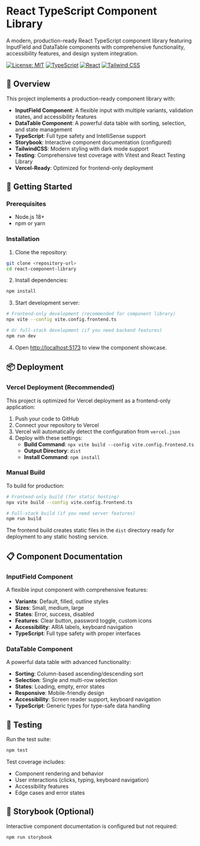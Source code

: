 # React TypeScript Component Library

A modern, production-ready React TypeScript component library featuring InputField and DataTable components with comprehensive functionality, accessibility features, and design system integration.

[![License: MIT](https://img.shields.io/badge/License-MIT-yellow.svg)](https://opensource.org/licenses/MIT)
[![TypeScript](https://img.shields.io/badge/%3C%2F%3E-TypeScript-%230074c1.svg)](http://www.typescriptlang.org/)
[![React](https://img.shields.io/badge/React-18+-blue.svg)](https://reactjs.org/)
[![Tailwind CSS](https://img.shields.io/badge/Tailwind_CSS-38B2AC?logo=tailwind-css&logoColor=white)](https://tailwindcss.com/)

## 🎯 Overview

This project implements a production-ready component library with:

- **InputField Component**: A flexible input with multiple variants, validation states, and accessibility features
- **DataTable Component**: A powerful data table with sorting, selection, and state management
- **TypeScript**: Full type safety and IntelliSense support
- **Storybook**: Interactive component documentation (configured)
- **TailwindCSS**: Modern styling with dark mode support
- **Testing**: Comprehensive test coverage with Vitest and React Testing Library
- **Vercel-Ready**: Optimized for frontend-only deployment

## 🚀 Getting Started

### Prerequisites

- Node.js 18+ 
- npm or yarn

### Installation

1. Clone the repository:
```bash
git clone <repository-url>
cd react-component-library
```

2. Install dependencies:
```bash
npm install
```

3. Start development server:
```bash
# Frontend-only development (recommended for component library)
npx vite --config vite.config.frontend.ts

# Or full-stack development (if you need backend features)
npm run dev
```

4. Open [http://localhost:5173](http://localhost:5173) to view the component showcase.

## 📦 Deployment

### Vercel Deployment (Recommended)

This project is optimized for Vercel deployment as a frontend-only application:

1. Push your code to GitHub
2. Connect your repository to Vercel
3. Vercel will automatically detect the configuration from `vercel.json`
4. Deploy with these settings:
   - **Build Command**: `npx vite build --config vite.config.frontend.ts`
   - **Output Directory**: `dist`
   - **Install Command**: `npm install`

### Manual Build

To build for production:

```bash
# Frontend-only build (for static hosting)
npx vite build --config vite.config.frontend.ts

# Full-stack build (if you need server features)
npm run build
```

The frontend build creates static files in the `dist` directory ready for deployment to any static hosting service.

## 📋 Component Documentation

### InputField Component

A flexible input component with comprehensive features:

- **Variants**: Default, filled, outline styles
- **Sizes**: Small, medium, large
- **States**: Error, success, disabled
- **Features**: Clear button, password toggle, custom icons
- **Accessibility**: ARIA labels, keyboard navigation
- **TypeScript**: Full type safety with proper interfaces

### DataTable Component

A powerful data table with advanced functionality:

- **Sorting**: Column-based ascending/descending sort
- **Selection**: Single and multi-row selection
- **States**: Loading, empty, error states
- **Responsive**: Mobile-friendly design
- **Accessibility**: Screen reader support, keyboard navigation
- **TypeScript**: Generic types for type-safe data handling

## 🧪 Testing

Run the test suite:

```bash
npm test
```

Test coverage includes:
- Component rendering and behavior
- User interactions (clicks, typing, keyboard navigation)
- Accessibility features
- Edge cases and error states

## 🎨 Storybook (Optional)

Interactive component documentation is configured but not required:

```bash
npm run storybook
```

